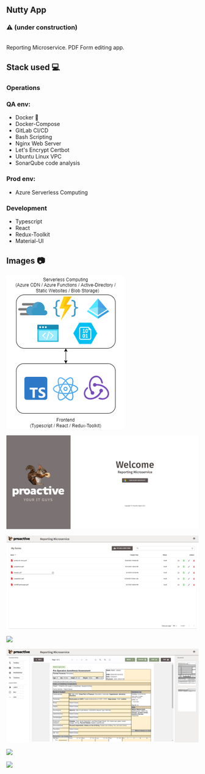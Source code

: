 ## Nutty App

### ⚠️ (under construction)

<br>
Reporting Microservice. PDF Form editing app.

<br>

## Stack used 💻

### Operations

### QA env:

- Docker 🐳
- Docker-Compose
- GitLab CI/CD
- Bash Scripting
- Nginx Web Server
- Let's Encrypt Certbot
- Ubuntu Linux VPC
- SonarQube code analysis

### Prod env:

- Azure Serverless Computing

### Development

- Typescript
- React
- Redux-Toolkit
- Material-UI

## Images 📷

![](./images/arch.drawio.png)

![](./images/image0.png)

![](./images/image1.png)

![](./images/image5.png)

![](./images/image2.png)

![](./images/image3.png)

![](./images/image4.png)
